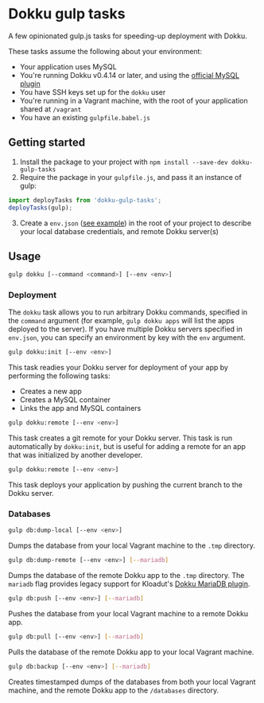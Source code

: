 # Dokku gulp tasks

A few opinionated gulp.js tasks for speeding-up deployment with Dokku.

These tasks assume the following about your environment:

* Your application uses MySQL
* You're running Dokku v0.4.14 or later, and using the [official MySQL plugin](https://github.com/dokku/dokku-mysql)
* You have SSH keys set up for the `dokku` user
* You're running in a Vagrant machine, with the root of your application shared at `/vagrant`
* You have an existing `gulpfile.babel.js`

## Getting started

1. Install the package to your project with `npm install --save-dev dokku-gulp-tasks`
2. Require the package in your `gulpfile.js`, and pass it an instance of gulp: 

  ```js
  import deployTasks from 'dokku-gulp-tasks';
  deployTasks(gulp);
  ```
  
3. Create a `env.json` ([see example](https://github.com/angusfretwell/dokku-gulp-tasks/blob/master/env.json.example)) in the root of your project to describe your local database credentials, and remote Dokku server(s)

## Usage

```sh
gulp dokku [--command <command>] [--env <env>]
```

### Deployment

The `dokku` task allows you to run arbitrary Dokku commands, specified in the `command` argument (for example, `gulp dokku apps` will list the apps deployed to the server). If you have multiple Dokku servers specified in `env.json`, you can specify an environment by key with the `env` argument.

```sh
gulp dokku:init [--env <env>]
```

This task readies your Dokku server for deployment of your app by performing the following tasks:

* Creates a new app
* Creates a MySQL container
* Links the app and MySQL containers

```sh
gulp dokku:remote [--env <env>]
```

This task creates a git remote for your Dokku server. This task is run automatically by `dokku:init`, but is useful for adding a remote for an app that was initialized by another developer.

```sh
gulp dokku:remote [--env <env>]
```

This task deploys your application by pushing the current branch to the Dokku server.

### Databases

```sh
gulp db:dump-local [--env <env>]
```

Dumps the database from your local Vagrant machine to the `.tmp` directory.

```sh
gulp db:dump-remote [--env <env>] [--mariadb]
```

Dumps the database of the remote Dokku app to the `.tmp` directory. The `mariadb` flag provides legacy support for Kloadut's [Dokku MariaDB plugin](https://github.com/Kloadut/dokku-md-plugin).

```sh
gulp db:push [--env <env>] [--mariadb]
```

Pushes the database from your local Vagrant machine to a remote Dokku app.

```sh
gulp db:pull [--env <env>] [--mariadb]
```

Pulls the database of the remote Dokku app to your local Vagrant machine.

```sh
gulp db:backup [--env <env>] [--mariadb]
```

Creates timestamped dumps of the databases from both your local Vagrant machine, and the remote Dokku app to the `/databases` directory.
